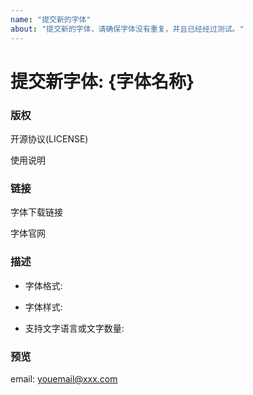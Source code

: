 ```yaml
---
name: "提交新的字体"
about: "提交新的字体，请确保字体没有重复，并且已经经过测试。"
---
```


# 提交新字体: {字体名称} 
<!--- 请输入字体名称，例如：方正正楷简体 --->
### 版权
开源协议(LICENSE)

使用说明
<!-- 开源协议或使用限制 -->
### 链接
字体下载链接
<!--- 请输入字体下载链接，例如：https://github.com/google/fonts/tree/main/ofl/notosanssc --->
字体官网
<!--- 请输入字体官网链接，例如：https://github.com/google/fonts/tree/main/ofl/notosanssc --->
### 描述
- 字体格式: 
<!-- ttf,woff,woff2 -->
- 字体样式: 
<!-- 常规,斜体,粗体,粗斜体 -->
- 支持文字语言或文字数量: 
<!-- GB2312 -->
### 预览
<!-- 字体预览图片 -->
<!-- ![图片名称](https://github.com/GaoChenHang/FontLond_1/blob/main/AlimamaDaoLiTi/images/1033.png?raw=true) -->
<!--- 请输入字体预览链接，例如：https://fonts.google.com/specimen/Noto+Sans+SC --->

email: youemail@xxx.com
